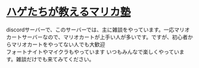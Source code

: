 # [ハゲたちが教えるマリカ塾](https://discord.gg/ZtpA8HDwtS)  
discordサーバーで、このサーバーでは、主に雑談をやっています。一応マリオカートサーバーなので、マリオカートが上手い人が多いです。ですが、初心者からマリオカートをやってない人でも大歓迎  
フォートナイトやマイクラもやっています
いつもみんなで楽しくやっています。雑談だけでも来てみてください。  

